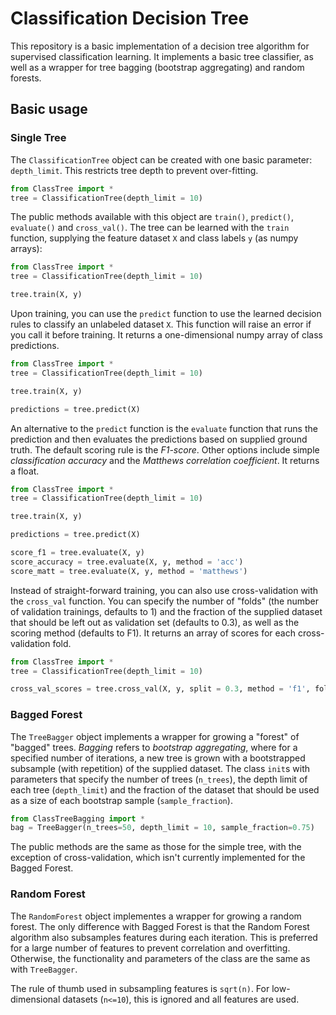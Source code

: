 # Classification Decision Tree

This repository is a basic implementation of a decision tree algorithm for supervised classification learning. It implements a basic tree classifier, as well as a wrapper for tree bagging (bootstrap aggregating) and random forests.

## Basic usage

### Single Tree

The `ClassificationTree` object can be created with one basic parameter: `depth_limit`. This restricts tree depth to prevent over-fitting.

```python
from ClassTree import *
tree = ClassificationTree(depth_limit = 10)
```

The public methods available with this object are `train()`, `predict()`, `evaluate()` and `cross_val()`. The tree can be learned with the `train` function, supplying the feature dataset `X` and class labels `y` (as numpy arrays):

```python
from ClassTree import *
tree = ClassificationTree(depth_limit = 10)

tree.train(X, y)
```

Upon training, you can use the `predict` function to use the learned decision rules to classify an unlabeled dataset `X`. This function will raise an error if you call it before training. It returns a one-dimensional numpy array of class predictions.

```python
from ClassTree import *
tree = ClassificationTree(depth_limit = 10)

tree.train(X, y)

predictions = tree.predict(X)
```

An alternative to the `predict` function is the `evaluate` function that runs the prediction and then evaluates the predictions based on supplied ground truth. The default scoring rule is the _F1-score_. Other options include simple _classification accuracy_ and the _Matthews correlation coefficient_. It returns a float.

```python
from ClassTree import *
tree = ClassificationTree(depth_limit = 10)

tree.train(X, y)

predictions = tree.predict(X)

score_f1 = tree.evaluate(X, y)
score_accuracy = tree.evaluate(X, y, method = 'acc')
score_matt = tree.evaluate(X, y, method = 'matthews')
```

Instead of straight-forward training, you can also use cross-validation with the `cross_val` function. You can specify the number of "folds" (the number of validation trainings, defaults to 1) and the fraction of the supplied dataset that should be left out as validation set (defaults to 0.3), as well as the scoring method (defaults to F1). It returns an array of scores for each cross-validation fold.

```python
from ClassTree import *
tree = ClassificationTree(depth_limit = 10)

cross_val_scores = tree.cross_val(X, y, split = 0.3, method = 'f1', folds = 5)
```

### Bagged Forest

The `TreeBagger` object implements a wrapper for growing a "forest" of "bagged" trees. _Bagging_ refers to _bootstrap aggregating_, where for a specified number of iterations, a new tree is grown with a bootstrapped subsample (with repetition) of the supplied dataset. The class `init`s with parameters that specify the number of trees (`n_trees`), the depth limit of each tree (`depth_limit`) and the fraction of the dataset that should be used as a size of each bootstrap sample (`sample_fraction`).

```python
from ClassTreeBagging import *
bag = TreeBagger(n_trees=50, depth_limit = 10, sample_fraction=0.75)
```

The public methods are the same as those for the simple tree, with the exception of cross-validation, which isn't currently implemented for the Bagged Forest. 

### Random Forest

The `RandomForest` object implementes a wrapper for growing a random forest. The only difference with Bagged Forest is that the Random Forest algorithm also subsamples features during each iteration. This is preferred for a large number of features to prevent correlation and overfitting. Otherwise, the functionality and parameters of the class are the same as with `TreeBagger`. 

The rule of thumb used in subsampling features is `sqrt(n)`. For low-dimensional datasets (`n<=10`), this is ignored and all features are used.
